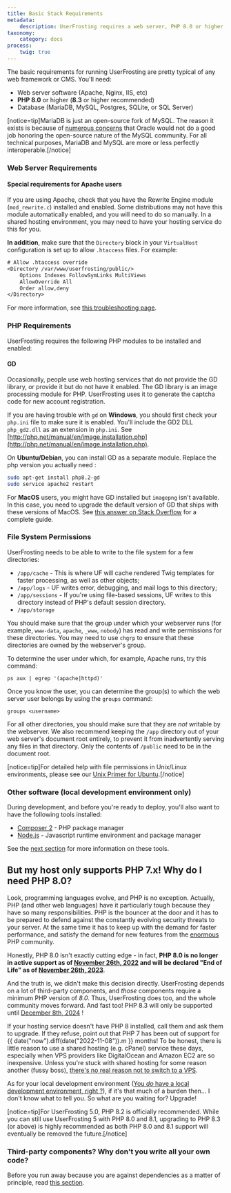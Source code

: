 ```yaml
---
title: Basic Stack Requirements
metadata:
    description: UserFrosting requires a web server, PHP 8.0 or higher, and some sort of database.
taxonomy:
    category: docs
process:
    twig: true
---
```


The basic requirements for running UserFrosting are pretty typical of any web framework or CMS. You'll need:

- Web server software (Apache, Nginx, IIS, etc)
- **PHP 8.0** or higher (**8.3** or higher recommended)
- Database (MariaDB, MySQL, Postgres, SQLite, or SQL Server)

[notice=tip]MariaDB is just an open-source fork of MySQL. The reason it exists is because of [numerous concerns](https://www2.computerworld.com.au/article/457551/dead_database_walking_mysql_creator_why_future_belongs_mariadb/) that Oracle would not do a good job honoring the open-source nature of the MySQL community. For all technical purposes, MariaDB and MySQL are more or less perfectly interoperable.[/notice]

### Web Server Requirements

#### Special requirements for Apache users

If you are using Apache, check that you have the Rewrite Engine module (`mod_rewrite.c`) installed and enabled. Some distributions may not have this module automatically enabled, and you will need to do so manually. In a shared hosting environment, you may need to have your hosting service do this for you.

**In addition**, make sure that the `Directory` block in your `VirtualHost` configuration is set up to allow `.htaccess` files. For example:

```txt
# Allow .htaccess override
<Directory /var/www/userfrosting/public/>
    Options Indexes FollowSymLinks MultiViews
    AllowOverride All
    Order allow,deny
</Directory>
```

For more information, see [this troubleshooting page](/troubleshooting/common-problems#installation-went-fine-except-i-don-t-see-any-styling-on-my-home-page-i-am-using-apache-).

### PHP Requirements

UserFrosting requires the following PHP modules to be installed and enabled:

#### GD

Occasionally, people use web hosting services that do not provide the GD library, or provide it but do not have it enabled. The GD library is an image processing module for PHP. UserFrosting uses it to generate the captcha code for new account registration.

If you are having trouble with `gd` on **Windows**, you should first check your `php.ini` file to make sure it is enabled. You'll include the GD2 DLL `php_gd2.dll` as an extension in `php.ini`. See [http://php.net/manual/en/image.installation.php](http://php.net/manual/en/image.installation.php).

On **Ubuntu/Debian**, you can install GD as a separate module. Replace the php version you actually need :
```bash
sudo apt-get install php8.2-gd
sudo service apache2 restart
```

<!-- TODO: Need to make sure this is still relevant? Could be replaced with Homebrew? -->
For **MacOS** users, you might have GD installed but `imagepng` isn't available. In this case, you need to upgrade the default version of GD that ships with these versions of MacOS. See [this answer on Stack Overflow](http://stackoverflow.com/a/26505558/2970321) for a complete guide.

### File System Permissions

UserFrosting needs to be able to write to the file system for a few directories:

- `/app/cache` - This is where UF will cache rendered Twig templates for faster processing, as well as other objects;
- `/app/logs` - UF writes error, debugging, and mail logs to this directory;
- `/app/sessions` - If you're using file-based sessions, UF writes to this directory instead of PHP's default session directory.
- `/app/storage`

You should make sure that the group under which your webserver runs (for example, `www-data`, `apache`, `_www`, `nobody`) has read and write permissions for these directories. You may need to use `chgrp` to ensure that these directories are owned by the webserver's group.

To determine the user under which, for example, Apache runs, try this command:

`ps aux | egrep '(apache|httpd)'`

Once you know the user, you can determine the group(s) to which the web server user belongs by using the `groups` command:

`groups <username>`

For all other directories, you should make sure that they are *not* writable by the webserver. We also recommend keeping the `/app` directory out of your web server's document root entirely, to prevent it from inadvertently serving any files in that directory. Only the contents of `/public` need to be in the document root.

[notice=tip]For detailed help with file permissions in Unix/Linux environments, please see our [Unix Primer for Ubuntu](/going-live/unix-primer-ubuntu#Filepermissions).[/notice]

### Other software (local development environment only)

During development, and before you're ready to deploy, you'll also want to have the following tools installed:

- [Composer 2](https://getcomposer.org) - PHP package manager
- [Node.js](https://nodejs.org/en/) - Javascript runtime environment and package manager

See the [next section](/installation/requirements/essential-tools-for-php) for more information on these tools.

## But my host only supports PHP 7.x! Why do I need PHP 8.0?

Look, programming languages evolve, and PHP is no exception. Actually, PHP (and other web languages) have it particularly tough because they have so many responsibilities. PHP is the bouncer at the door and it has to be prepared to defend against the constantly evolving security threats to your server. At the same time it has to keep up with the demand for faster performance, and satisfy the demand for new features from the [enormous](https://w3techs.com/technologies/overview/programming_language/all) PHP community.

Honestly, PHP 8.0 isn't exactly cutting edge - in fact, **PHP 8.0 is no longer in active support as of [November 26th, 2022](http://php.net/supported-versions.php) and will be declared "End of Life" as of [November 26th, 2023](http://php.net/supported-versions.php)**.

And the truth is, we didn't make this decision directly. UserFrosting depends on a lot of third-party components, and *those* components require a minimum PHP version of _8.0_. Thus, UserFrosting does too, and the whole community moves forward. And fast too! PHP 8.3 will only be supported until [December 8th, 2024](http://php.net/supported-versions.php) !

If your hosting service doesn't have PHP 8 installed, call them and ask them to upgrade. If they refuse, point out that PHP 7 has been out of support for {{ date("now").diff(date("2022-11-08")).m }} months! To be honest, there is little reason to use a shared hosting (e.g. cPanel) service these days, especially when VPS providers like DigitalOcean and Amazon EC2 are so inexpensive. Unless you're stuck with shared hosting for some reason another (fussy boss), [there's no real reason not to switch to a VPS](https://www.hostt.com/still-use-shared-hosting-theres-vps/).

As for your local development environment ([You _do_ have a local development environment, right ?](/background/develop-locally-serve-globally)), if it's that much of a burden then... I don't know what to tell you. So what are you waiting for? Upgrade!

[notice=tip]For UserFrosting 5.0, PHP 8.2 is officially recommended. While you can still use UserFrosting 5 with PHP 8.0 and 8.1, upgrading to PHP 8.3 (or above) is highly recommended as both PHP 8.0 and 8.1 support will eventually be removed the future.[/notice]

### Third-party components? Why don't you write all your own code?

Before you run away because you are against dependencies as a matter of principle, read [this section](/background/dont-reinvent-the-wheel).
